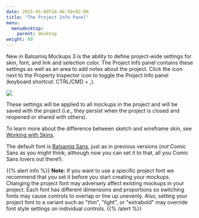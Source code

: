 ```yaml
---
date: 2015-05-09T16:46:50+02:00
title: "The Project Info Panel"
menu:
  menudesktop:
    parent: desktop
weight: 80
---
```


New in Balsamiq Mockups 3 is the ability to define project-wide settings for skin, font, and link and selection color. The Project Info panel contains these settings as well as an area to add notes about the project. Click the icon next to the Property Inspector icon to toggle the Project Info panel (keyboard shortcut: CTRL/CMD + ,).

![ ](//media.balsamiq.com/img/support/docs/m4d/b3/project-info.png)

These settings will be applied to all mockups in the project and will be saved with the project (i.e., they persist when the project is closed and reopened or shared with others).

To learn more about the difference between sketch and wireframe skin, see [Working with Skins](/desktop/skins/).

The default font is [Balsamiq Sans](https://balsamiq.com/products/mockups/font/), just as in previous versions (_not_ Comic Sans as you might think; although now you can set it to that, all you Comic Sans lovers out there!).

{{% alert info %}}
**Note:** If you want to use a specific project font we recommend that you set it before you start creating your mockups. Changing the project font may adversely affect existing mockups in your project. Each font has different dimensions and proportions so switching fonts may cause controls to overlap or line up unevenly. Also, setting your project font to a variant such as "thin", "light", or "extrabold" may override font style settings on individual controls.
{{% /alert %}}